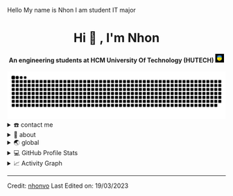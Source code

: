 Hello
My name is Nhon 
I am student IT major


<div align="center">
<h1 align="center">Hi 👋 , I'm Nhon</h1>
<h4 align="center">An engineering students at HCM University Of Technology (HUTECH)
<img src="./Content/images.png" height = "20"  >
</h4>
</div>



<div align="center">
  <img src="https://github.com/DHANOLA/DHANOLA/raw/output/github-contribution-grid-snake.svg" alt="snake"></center>
</div>

<details>
  <summary>☎️ contact me</summary>
<div>
  <samp>
    <h2 align="center">😎 you can reach me by:</h2>
    <p align="center">
      <br/>
      <a href="https://www.linkedin.com/in/nhơn-võ-thương-trường-724631235/" target="blank"><img align="center"
         src="https://img.shields.io/badge/linkedin-%231DA1F2.svg?style=for-the-badge&logo=linkedin&logoColor=white"
         alt="truongnhon" height="30"/></a>
      <a href="https://www.facebook.com/truongnhon-hutech/" target="blank"><img align="center"
         src="https://img.shields.io/badge/facebook-4267B2.svg?style=for-the-badge&logo=facebook&logoColor=white"
         alt="truongnhon" height="30"/></a>
      <a href="#" target="blank" alt = "vothuongtruongnhon2002@gmail.com"><img align="center"
         src="https://img.shields.io/badge/gmail-EA4335.svg?style=for-the-badge&logo=gmail&logoColor=white"
         alt="truongnhon" height="30"/></a>
    </p>
  <p align="center">
      <a href="" target="blank"><img align="center"
         src="https://img.shields.io/badge/instagram-%23E4405F.svg?style=for-the-badge&logo=Instagram&logoColor=white"
         alt="truongnhon" height="30"/></a>
      <a href="" target="blank"><img align="center"
         src="https://img.shields.io/badge/twitter-1DA1F2.svg?style=for-the-badge&logo=twitter&logoColor=white"
         alt="truongnhon" height="30"/></a>
      <br>
    </p>
  </samp>
</div>
</details>


<details>
  <summary>🧮 about</summary>
<div>
<h2 align="center">🧮 About this Account</h2>
 <p align="center">
 The developer with one year of experience web and interested in data fields
 </p>
</div>
</details>

<details>
  <summary>🌏 global</summary>
<div>
<h2 align="center"> Wanna learn more something about me? </h2>
</div>
<a href ="https://drive.google.com/file/d/1Eop9CeP0BtbTLIWsHLY3gi7qfxAvA0Qf/view?usp=sharing">Check my resume!!!</a>
</details>

<details> 
  <summary>💻 GitHub Profile Stats</summary>
  <div>
    <h2 align="center"> 📊 Github stats </h2>
      <br/>
        <p align="center">
          <a href="https://github.com/truongnhon-hutech/">
          <img src="https://github-readme-stats.vercel.app/api/top-langs/?username=nhonvo&langs_count=6&theme=gruvbox&layout=compact&hide_border=true" alt="nhonvo :: Top Langs" /></a>
        </p>
        <p align="center">
          <a href="https://github.com/nhonvo/">
          <img width="49.5%" src="https://github-readme-stats.vercel.app/api?username=nhonvo&show_icons=true&theme=gruvbox&hide_border=true" />
          <img width="49.5%" src="https://github-readme-streak-stats.herokuapp.com/?user=nhonvo&theme=gruvbox&hide_border=true" />
          </a>
       </p>
     <br>
  </div>    
</details>


<details>
  <summary>📈 Activity Graph</summary>
  <br/>
  <h2 align="center"> my current activity </h2>
<a href="https://github.com/ashutosh00710/github-readme-activity-graph"><img alt="truongnhon's Activity Graph" src="https://activity-graph.herokuapp.com/graph/?username=nhonvo&bg_color=000&color=fff&line=00E676&point=fff&hide_border=true" /></a>
</details>


------

Credit: [nhonvo](https://github.com/nhonvo)
Last Edited on: 19/03/2023

